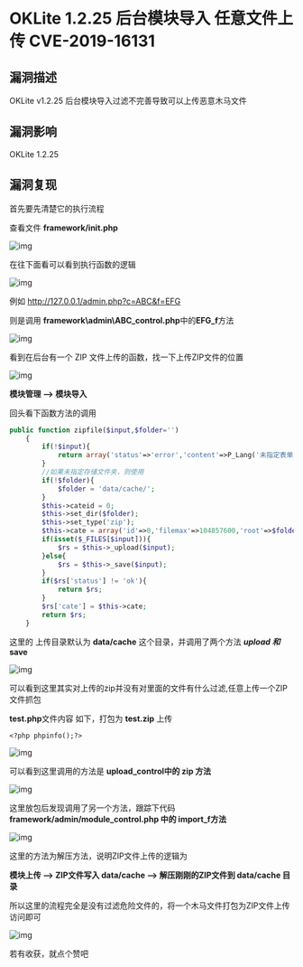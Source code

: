 # OKLite 1.2.25 后台模块导入 任意文件上传 CVE-2019-16131

## 漏洞描述

OKLite v1.2.25 后台模块导入过滤不完善导致可以上传恶意木马文件

## 漏洞影响

<a-checkbox checked>OKLite 1.2.25</a-checkbox></br>

## 漏洞复现

首先要先清楚它的执行流程

查看文件 **framework/init.php**

![img](../../../.vuepress/public/img/oklite-1.png)



在往下面看可以看到执行函数的逻辑



![img](../../../.vuepress/public/img/oklite-2.png)



例如 http://127.0.0.1/admin.php?c=ABC&f=EFG



则是调用  **framework\admin\ABC_control.php**中的**EFG_f**方法



![img](../../../.vuepress/public/img/oklite-3.png)



看到在后台有一个 ZIP 文件上传的函数，找一下上传ZIP文件的位置



![img](../../../.vuepress/public/img/oklite-4.png)



**模块管理 --> 模块导入**



回头看下函数方法的调用



```php
public function zipfile($input,$folder='')
	{
		if(!$input){
			return array('status'=>'error','content'=>P_Lang('未指定表单名称'));
		}
		//如果未指定存储文件夹，则使用
		if(!$folder){
			$folder = 'data/cache/';
		}
		$this->cateid = 0;
		$this->set_dir($folder);
		$this->set_type('zip');
		$this->cate = array('id'=>0,'filemax'=>104857600,'root'=>$folder,'folder'=>'/','filetypes'=>'zip');
		if(isset($_FILES[$input])){
			$rs = $this->_upload($input);
		}else{
			$rs = $this->_save($input);
		}
		if($rs['status'] != 'ok'){
			return $rs;
		}
		$rs['cate'] = $this->cate;
		return $rs;
	}
```



这里的 上传目录默认为 **data/cache** 这个目录，并调用了两个方法 ***upload 和*** **save**



![img](../../../.vuepress/public/img/oklite-5.png)



可以看到这里其实对上传的zip并没有对里面的文件有什么过滤,任意上传一个ZIP文件抓包



**test.php**文件内容 如下，打包为 **test.zip** 上传



```plain
<?php phpinfo();?>
```



![img](../../../.vuepress/public/img/oklite-6.png)



可以看到这里调用的方法是 **upload_control中的 zip 方法**



![img](../../../.vuepress/public/img/oklite-7.png)



这里放包后发现调用了另一个方法，跟踪下代码 **framework/admin/module_control.php 中的 import_f方法**



![img](../../../.vuepress/public/img/oklite-8.png)



这里的方法为解压方法，说明ZIP文件上传的逻辑为



**模块上传 --> ZIP文件写入 data/cache --> 解压刚刚的ZIP文件到 data/cache 目录** 



所以这里的流程完全是没有过滤危险文件的，将一个木马文件打包为ZIP文件上传访问即可



![img](../../../.vuepress/public/img/oklite-9.png)



若有收获，就点个赞吧